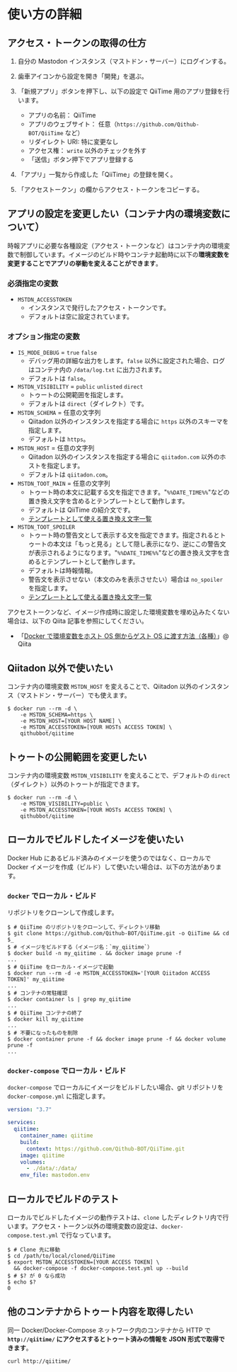 # 使い方の詳細

## アクセス・トークンの取得の仕方

1. 自分の Mastodon インスタンス（マストドン・サーバー）にログインする。
2. 歯車アイコンから設定を開き「開発」を選ぶ。
3. 「新規アプリ」ボタンを押下し、以下の設定で QiiTime 用のアプリ登録を行います。

    - アプリの名前： QiiTime
    - アプリのウェブサイト： 任意（`https://github.com/Qithub-BOT/QiiTime` など）
    - リダイレクト URI: 特に変更なし
    - アクセス権： `write` 以外のチェックを外す
    - 「送信」ボタン押下でアプリ登録する

4. 「アプリ」一覧から作成した「QiiTime」の登録を開く。
5. 「アクセストークン」の欄からアクセス・トークンをコピーする。

## アプリの設定を変更したい（コンテナ内の環境変数について）

時報アプリに必要な各種設定（アクセス・トークンなど）はコンテナ内の環境変数で制御しています。イメージのビルド時やコンテナ起動時に以下の**環境変数を変更することでアプリの挙動を変えることができます**。

### 必須指定の変数

- `MSTDN_ACCESSTOKEN`
  - インスタンスで発行したアクセス・トークンです。
  - デフォルトは空に設定されています。

### オプション指定の変数

- `IS_MODE_DEBUG` = `true` `false`
  - デバッグ用の詳細な出力をします。`false` 以外に設定された場合、ログはコンテナ内の `/data/log.txt` に出力されます。
  - デフォルトは `false`。
- `MSTDN_VISIBILITY` = `public` `unlisted` `direct`
  - トゥートの公開範囲を指定します。
  - デフォルトは `direct`（ダイレクト）です。
- `MSTDN_SCHEMA` = 任意の文字列
  - Qiitadon 以外のインスタンスを指定する場合に `https` 以外のスキーマを指定します。
  - デフォルトは `https`。
- `MSTDN_HOST` = 任意の文字列
  - Qiitadon 以外のインスタンスを指定する場合に `qiitadon.com` 以外のホストを指定します。
  - デフォルトは `qiitadon.com`。
- `MSTDN_TOOT_MAIN` = 任意の文字列
  - トゥート時の本文に記載する文を指定できます。"`%%DATE_TIME%%`"などの置き換え文字を含めるとテンプレートとして動作します。
  - デフォルトは QiiTime の紹介文です。
  - [テンプレートとして使える置き換え文字一覧](https://github.com/Qithub-BOT/QiiTime/blob/master/src/list-replace.inc.php)
- `MSTDN_TOOT_SPOILER`
  - トゥート時の警告文として表示する文を指定できます。指定されるとトゥートの本文は「もっと見る」として隠し表示になり、逆にこの警告文が表示されるようになります。"`%%DATE_TIME%%`"などの置き換え文字を含めるとテンプレートとして動作します。
  - デフォルトは時報情報。
  - 警告文を表示させない（本文のみを表示させたい）場合は `no_spoiler` を指定します。
  - [テンプレートとして使える置き換え文字一覧](https://github.com/Qithub-BOT/QiiTime/blob/master/src/list-replace.inc.php)

アクセストークンなど、イメージ作成時に設定した環境変数を埋め込みたくない場合は、以下の Qiita 記事を参照にしてください。

- 「[Docker で環境変数をホスト OS 側からゲスト OS に渡す方法（各種）](https://qiita.com/KEINOS/items/518610bc2fdf5999acf2)」@ Qiita

## Qiitadon 以外で使いたい

コンテナ内の環境変数 `MSTDN_HOST` を変えることで、Qiitadon 以外のインスタンス（マストドン・サーバー）でも使えます。

```shellsession
$ docker run --rm -d \
    -e MSTDN_SCHEMA=https \
    -e MSTDN_HOST=[YOUR HOST NAME] \
    -e MSTDN_ACCESSTOKEN=[YOUR HOSTs ACCESS TOKEN] \
    qithubbot/qiitime
```

## トゥートの公開範囲を変更したい

コンテナ内の環境変数 `MSTDN_VISIBILITY` を変えることで、デフォルトの `direct`（ダイレクト）以外のトゥートが指定できます。

```shellsession
$ docker run --rm -d \
    -e MSTDN_VISIBILITY=public \
    -e MSTDN_ACCESSTOKEN=[YOUR HOSTs ACCESS TOKEN] \
    qithubbot/qiitime
```

## ローカルでビルドしたイメージを使いたい

Docker Hub にあるビルド済みのイメージを使うのではなく、ローカルで Docker イメージを作成（ビルド）して使いたい場合は、以下の方法があります。

### `docker` でローカル・ビルド

リポジトリをクローンして作成します。

```shellsession
$ # QiiTime のリポジトリをクローンして、ディレクトリ移動
$ git clone https://github.com/Qithub-BOT/QiiTime.git -o QiiTime && cd $_
$ # イメージをビルドする（イメージ名：`my_qiitime`）
$ docker build -n my_qiitime . && docker image prune -f
...
$ # QiiTime をローカル・イメージで起動
$ docker run --rm -d -e MSTDN_ACCESSTOKEN='[YOUR Qiitadon ACCESS TOKEN]' my_qiitime
...
$ # コンテナの常駐確認
$ docker container ls | grep my_qiitime
...
$ # QiiTime コンテナの終了
$ docker kill my_qiitime
...
$ # 不要になったものを削除
$ docker container prune -f && docker image prune -f && docker volume prune -f
...
```

### `docker-compose` でローカル・ビルド

`docker-compose` でローカルにイメージをビルドしたい場合、git リポジトリを `docker-compose.yml` に指定します。

```yaml
version: "3.7"

services:
  qiitime:
    container_name: qiitime
    build:
      context: https://github.com/Qithub-BOT/QiiTime.git
    image: qiitime
    volumes:
      - ./data/:/data/
    env_file: mastodon.env

```

## ローカルでビルドのテスト

ローカルでビルドしたイメージの動作テストは、`clone` したディレクトリ内で行います。アクセス・トークン以外の環境変数の設定は、`docker-compose.test.yml` で行なっています。

```shellsession
$ # Clone 先に移動
$ cd /path/to/local/cloned/QiiTime
$ export MSTDN_ACCESSTOKEN=[YOUR ACCESS TOKEN] \
  && docker-compose -f docker-compose.test.yml up --build
$ # $? が 0 なら成功
$ echo $?
0
```

## 他のコンテナからトゥート内容を取得したい

同一 Docker/Docker-Compose ネットワーク内のコンテナから HTTP で **`http://qiitime/` にアクセスするとトゥート済みの情報を JSON 形式で取得できます**。

```bash
curl http://qiitime/
```
